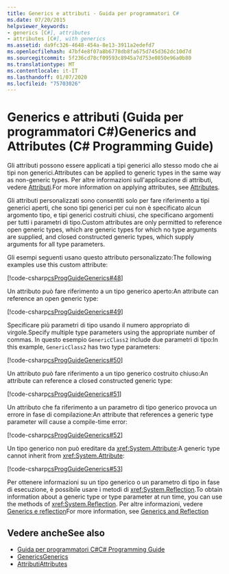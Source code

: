 ```yaml
---
title: Generics e attributi - Guida per programmatori C#
ms.date: 07/20/2015
helpviewer_keywords:
- generics [C#], attributes
- attributes [C#], with generics
ms.assetid: da9fc326-4648-454a-8e13-3911a2edefd7
ms.openlocfilehash: 47bf4e8f07a8b6778db8fa675d745d362dc10d7d
ms.sourcegitcommit: 5f236cd78cf09593c8945a7d753e0850e96a0b80
ms.translationtype: MT
ms.contentlocale: it-IT
ms.lasthandoff: 01/07/2020
ms.locfileid: "75703026"
---
```

# <a name="generics-and-attributes-c-programming-guide"></a><span data-ttu-id="6523f-102">Generics e attributi (Guida per programmatori C#)</span><span class="sxs-lookup"><span data-stu-id="6523f-102">Generics and Attributes (C# Programming Guide)</span></span>
<span data-ttu-id="6523f-103">Gli attributi possono essere applicati a tipi generici allo stesso modo che ai tipi non generici.</span><span class="sxs-lookup"><span data-stu-id="6523f-103">Attributes can be applied to generic types in the same way as non-generic types.</span></span> <span data-ttu-id="6523f-104">Per altre informazioni sull'applicazione di attributi, vedere [Attributi](../concepts/attributes/index.md).</span><span class="sxs-lookup"><span data-stu-id="6523f-104">For more information on applying attributes, see [Attributes](../concepts/attributes/index.md).</span></span>  
  
 <span data-ttu-id="6523f-105">Gli attributi personalizzati sono consentiti solo per fare riferimento a tipi generici aperti, che sono tipi generici per cui non è specificato alcun argomento tipo, e tipi generici costruiti chiusi, che specificano argomenti per tutti i parametri di tipo.</span><span class="sxs-lookup"><span data-stu-id="6523f-105">Custom attributes are only permitted to reference open generic types, which are generic types for which no type arguments are supplied, and closed constructed generic types, which supply arguments for all type parameters.</span></span>  
  
 <span data-ttu-id="6523f-106">Gli esempi seguenti usano questo attributo personalizzato:</span><span class="sxs-lookup"><span data-stu-id="6523f-106">The following examples use this custom attribute:</span></span>  
  
 [!code-csharp[csProgGuideGenerics#48](~/samples/snippets/csharp/VS_Snippets_VBCSharp/csProgGuideGenerics/CS/Generics.cs#48)]  
  
 <span data-ttu-id="6523f-107">Un attributo può fare riferimento a un tipo generico aperto:</span><span class="sxs-lookup"><span data-stu-id="6523f-107">An attribute can reference an open generic type:</span></span>  
  
 [!code-csharp[csProgGuideGenerics#49](~/samples/snippets/csharp/VS_Snippets_VBCSharp/csProgGuideGenerics/CS/Generics.cs#49)]  
  
 <span data-ttu-id="6523f-108">Specificare più parametri di tipo usando il numero appropriato di virgole.</span><span class="sxs-lookup"><span data-stu-id="6523f-108">Specify multiple type parameters using the appropriate number of commas.</span></span> <span data-ttu-id="6523f-109">In questo esempio `GenericClass2` include due parametri di tipo:</span><span class="sxs-lookup"><span data-stu-id="6523f-109">In this example, `GenericClass2` has two type parameters:</span></span>  
  
 [!code-csharp[csProgGuideGenerics#50](~/samples/snippets/csharp/VS_Snippets_VBCSharp/csProgGuideGenerics/CS/Generics.cs#50)]  
  
 <span data-ttu-id="6523f-110">Un attributo può fare riferimento a un tipo generico costruito chiuso:</span><span class="sxs-lookup"><span data-stu-id="6523f-110">An attribute can reference a closed constructed generic type:</span></span>  
  
 [!code-csharp[csProgGuideGenerics#51](~/samples/snippets/csharp/VS_Snippets_VBCSharp/csProgGuideGenerics/CS/Generics.cs#51)]  
  
 <span data-ttu-id="6523f-111">Un attributo che fa riferimento a un parametro di tipo generico provoca un errore in fase di compilazione:</span><span class="sxs-lookup"><span data-stu-id="6523f-111">An attribute that references a generic type parameter will cause a compile-time error:</span></span>  
  
 [!code-csharp[csProgGuideGenerics#52](~/samples/snippets/csharp/VS_Snippets_VBCSharp/csProgGuideGenerics/CS/Generics.cs#52)]  
  
 <span data-ttu-id="6523f-112">Un tipo generico non può ereditare da <xref:System.Attribute>:</span><span class="sxs-lookup"><span data-stu-id="6523f-112">A generic type cannot inherit from <xref:System.Attribute>:</span></span>  
  
 [!code-csharp[csProgGuideGenerics#53](~/samples/snippets/csharp/VS_Snippets_VBCSharp/csProgGuideGenerics/CS/Generics.cs#53)]  
  
 <span data-ttu-id="6523f-113">Per ottenere informazioni su un tipo generico o un parametro di tipo in fase di esecuzione, è possibile usare i metodi di <xref:System.Reflection>.</span><span class="sxs-lookup"><span data-stu-id="6523f-113">To obtain information about a generic type or type parameter at run time, you can use the methods of <xref:System.Reflection>.</span></span> <span data-ttu-id="6523f-114">Per altre informazioni, vedere [Generics e reflection](./generics-and-reflection.md)</span><span class="sxs-lookup"><span data-stu-id="6523f-114">For more information, see [Generics and Reflection](./generics-and-reflection.md)</span></span>  
  
## <a name="see-also"></a><span data-ttu-id="6523f-115">Vedere anche</span><span class="sxs-lookup"><span data-stu-id="6523f-115">See also</span></span>

- [<span data-ttu-id="6523f-116">Guida per programmatori C#</span><span class="sxs-lookup"><span data-stu-id="6523f-116">C# Programming Guide</span></span>](../index.md)
- [<span data-ttu-id="6523f-117">Generics</span><span class="sxs-lookup"><span data-stu-id="6523f-117">Generics</span></span>](./index.md)
- [<span data-ttu-id="6523f-118">Attributi</span><span class="sxs-lookup"><span data-stu-id="6523f-118">Attributes</span></span>](../../../standard/attributes/index.md)
